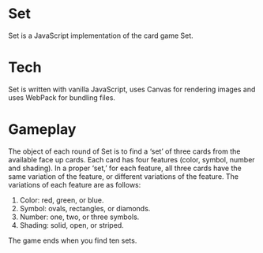 # Set
Set is a JavaScript implementation of the card game Set. 

# Tech
Set is written with vanilla JavaScript, uses Canvas for rendering images and uses WebPack for bundling files.

# Gameplay
The object of each round of Set is to find a ‘set’ of three cards from the available face up cards. Each card has four 
features (color, symbol, number and shading). In a proper ‘set,’ for each feature, all three cards have the same variation 
of the feature, or different variations of the  feature. The variations of each feature are as follows:

1. Color: red, green, or blue.
2. Symbol: ovals, rectangles, or diamonds.
3. Number: one, two, or three symbols.
4. Shading: solid, open, or striped.

The game ends when you find ten sets.
